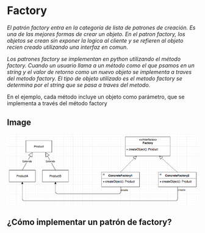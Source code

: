 # Factory

_El patrón factory entra en la categoría de lista de patrones de creación. Es una de las mejores formas de crear un objeto. En el patron factory, los objetos se crean sin exponer la logica al cliente y se refieren al objeto recien creado utilizando una interfaz en comun._

_Los patrones factory se implementan en python utilizando el método factory. Cuando un usuario llama a un método como el que psamos en un string y el valor de retorno como un nuevo objeto se implementa a traves del metodo factory. El tipo de objeto utilizado es el metodo factory se determina por el string que se pasa a traves del metodo._

En el ejemplo, cada método incluye un objeto como parámetro, que se implementa a través del método factory

## Image
![](../images/factorymethod.png)

## ¿Cómo implementar un patrón de factory?
